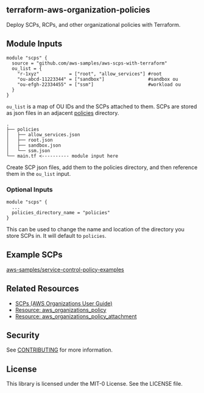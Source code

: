 ## terraform-aws-organization-policies

Deploy SCPs, RCPs, and other organizational policies with Terraform.

## Module Inputs
```hcl
module "scps" {
  source = "github.com/aws-samples/aws-scps-with-terraform"
  ou_list = {
    "r-1xyz"           = ["root", "allow_services"] #root
    "ou-abcd-11223344" = ["sandbox"]                #sandbox ou
    "ou-efgh-22334455" = ["ssm"]                    #workload ou
  }
}
```

`ou_list` is a map of OU IDs and the SCPs attached to them. SCPs are stored as json files in an adjacent [policies](./policies/) directory.
```
.
├── policies
│   ├── allow_services.json
│   ├── root.json
│   ├── sandbox.json
│   └── ssm.json
└── main.tf <---------- module input here
```

Create SCP json files, add them to the policies directory, and then reference them in the `ou_list` input. 
### Optional Inputs

```hcl
module "scps" {
  ... 
  policies_directory_name = "policies"
}
```

This can be used to change the name and location of the directory you store SCPs in. It will default to `policies`. 

## Example SCPs

[aws-samples/service-control-policy-examples](https://github.com/aws-samples/service-control-policy-examples) 

## Related Resources

- [SCPs (AWS Organizations User Guide)](https://docs.aws.amazon.com/organizations/latest/userguide/orgs_manage_policies_scps.html)
- [Resource: aws_organizations_policy](https://registry.terraform.io/providers/hashicorp/aws/latest/docs/resources/organizations_policy)
- [Resource: aws_organizations_policy_attachment](https://registry.terraform.io/providers/hashicorp/aws/latest/docs/resources/organizations_policy_attachment)

## Security

See [CONTRIBUTING](CONTRIBUTING.md#security-issue-notifications) for more information.

## License

This library is licensed under the MIT-0 License. See the LICENSE file.

